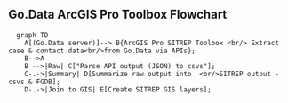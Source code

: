 
## Go.Data ArcGIS Pro Toolbox Flowchart
```mermaid
  graph TD
    A[(Go.Data server)]--> B{ArcGIS Pro SITREP Toolbox <br/> Extract case & contact data<br/>from Go.Data via APIs};
    B-->A
    B -->|Raw| C["Parse API output (JSON) to csvs"];
    C-.->|Summary| D[Summarize raw output into  <br/>SITREP output - csvs & FGDB]; 
    D-.->|Join to GIS| E[Create SITREP GIS layers];
 ```


